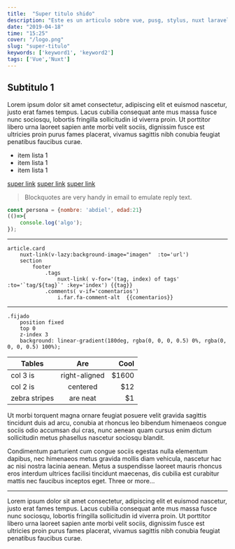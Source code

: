 ```yaml
---
title:  "Super titulo shido"
description: "Este es un articulo sobre vue, pusg, stylus, nuxt laravel y todo loque se me ocurra poner"
date: "2019-04-18"
time: "15:25"
cover: "/logo.png"
slug: "super-titulo"
keywords: ['keyword1', 'keyword2']
tags: ['Vue','Nuxt']
---
```


## Subtitulo 1
Lorem ipsum dolor sit amet consectetur, adipiscing elit et euismod nascetur, justo erat fames tempus. Lacus cubilia consequat ante mus massa fusce nunc sociosqu, lobortis fringilla sollicitudin id viverra proin. Ut porttitor libero urna laoreet sapien ante morbi velit sociis, dignissim fusce est ultricies proin purus fames placerat, vivamus sagittis nibh conubia feugiat penatibus faucibus curae.

* item lista 1
* item lista 1
* item lista 1

[super link](#)
[super link](#123)
[super link](#a)

> Blockquotes are very handy in email to emulate reply text.

```javascript
const persona = {nombre: 'abdiel', edad:21}
(()=>{
    console.log('algo');
});
```
---
```pug
article.card
    nuxt-link(v-lazy:background-image="imagen"  :to='url')
    section
        footer
            .tags
                nuxt-link( v-for='(tag, index) of tags' :to='`tag/${tag}`' :key='index') {{tag}} 
            .comments( v-if='comentarios')
                i.far.fa-comment-alt  {{comentarios}}
```
---

```stylus
.fijado
    position fixed
    top 0
    z-index 3
    background: linear-gradient(180deg, rgba(0, 0, 0, 0.5) 0%, rgba(0, 0, 0, 0.5) 100%);
```



| Tables        | Are           | Cool  |
| ------------- |:-------------:| -----:|
| col 3 is      | right-aligned | $1600 |
| col 2 is      | centered      |   $12 |
| zebra stripes | are neat      |    $1 |

Ut morbi torquent magna ornare feugiat posuere velit gravida sagittis tincidunt duis ad arcu, conubia at rhoncus leo bibendum himenaeos congue sociis odio accumsan dui cras, nunc aenean quam cursus enim dictum sollicitudin metus phasellus nascetur sociosqu blandit.

Condimentum parturient cum congue sociis egestas nulla elementum dapibus, nec himenaeos metus gravida mollis diam vehicula, nascetur hac ac nisi nostra lacinia aenean. Metus a suspendisse laoreet mauris rhoncus eros interdum ultrices facilisi tincidunt maecenas, dis cubilia est curabitur mattis nec faucibus inceptos eget.
Three or more...

---

<algo/>

Lorem ipsum dolor sit amet consectetur, adipiscing elit et euismod nascetur, justo erat fames tempus. Lacus cubilia consequat ante mus massa fusce nunc sociosqu, lobortis fringilla sollicitudin id viverra proin. Ut porttitor libero urna laoreet sapien ante morbi velit sociis, dignissim fusce est ultricies proin purus fames placerat, vivamus sagittis nibh conubia feugiat penatibus faucibus curae.